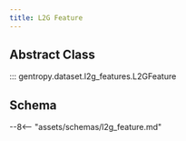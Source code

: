```yaml
---
title: L2G Feature
---
```


## Abstract Class

::: gentropy.dataset.l2g_features.L2GFeature

## Schema

--8<-- "assets/schemas/l2g_feature.md"

